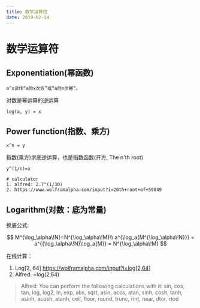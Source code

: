 ```yaml
---
title: 数学运算符
date: 2019-02-14
---
```

# 数学运算符
## Exponentiation(幂函数)

    a^x读作“a的x次方”或“a的n次幂“。

对数是幂运算的逆运算

    log(a, y) = x

## Power function(指数、乘方)

    x^n = y

指数(乘方)求底逆运算，也是指数函数(开方, The n'th root)

    y^(1/n)=x

    # calculator
    1. alfred: 2.7^(1/30)
    2. https://www.wolframalpha.com/input?i=20th+root+of+59049

## Logarithm(对数：底为常量)
换底公式:

$$
M^{\log_\alpha\!N}=N^{\log_\alpha\!M}\\
a^{\log_a{M^{\log_\alpha\!N}}} = 
a^{{\log_\alpha\!N}\log_a{M}} = N^{\log_\alpha\!M}	
$$


在线计算：
1. Log[2, 64] 
    https://wolframalpha.com/input?i=log[2,64]
2. Alfred: =log(2,64)

> Alfred: You can perform the following calculations with it: sin, cos, tan, log, log2, ln, exp, abs, sqrt, asin, acos, atan, sinh, cosh, tanh, asinh, acosh, atanh, ceil, floor, round, trunc, rint, near, dtor, rtod

